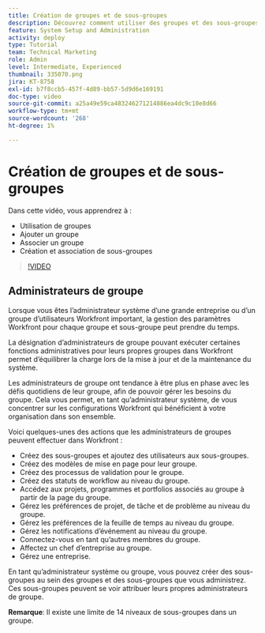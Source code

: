 ```yaml
---
title: Création de groupes et de sous-groupes
description: Découvrez comment utiliser des groupes et des sous-groupes pour l’organisation des utilisateurs et les autorisations de travail. Découvrez comment créer un groupe et des sous-groupes.
feature: System Setup and Administration
activity: deploy
type: Tutorial
team: Technical Marketing
role: Admin
level: Intermediate, Experienced
thumbnail: 335070.png
jira: KT-8758
exl-id: b7f8ccb5-457f-4d89-bb57-5d9d6e169191
doc-type: video
source-git-commit: a25a49e59ca483246271214886ea4dc9c10e8d66
workflow-type: tm+mt
source-wordcount: '268'
ht-degree: 1%

---
```


# Création de groupes et de sous-groupes

Dans cette vidéo, vous apprendrez à :

* Utilisation de groupes
* Ajouter un groupe
* Associer un groupe
* Création et association de sous-groupes

>[!VIDEO](https://video.tv.adobe.com/v/335070/?quality=12&learn=on)

## Administrateurs de groupe

Lorsque vous êtes l’administrateur système d’une grande entreprise ou d’un groupe d’utilisateurs Workfront important, la gestion des paramètres Workfront pour chaque groupe et sous-groupe peut prendre du temps.

La désignation d’administrateurs de groupe pouvant exécuter certaines fonctions administratives pour leurs propres groupes dans Workfront permet d’équilibrer la charge lors de la mise à jour et de la maintenance du système.

Les administrateurs de groupe ont tendance à être plus en phase avec les défis quotidiens de leur groupe, afin de pouvoir gérer les besoins du groupe. Cela vous permet, en tant qu’administrateur système, de vous concentrer sur les configurations Workfront qui bénéficient à votre organisation dans son ensemble.

Voici quelques-unes des actions que les administrateurs de groupes peuvent effectuer dans Workfront :

* Créez des sous-groupes et ajoutez des utilisateurs aux sous-groupes.
* Créez des modèles de mise en page pour leur groupe.
* Créez des processus de validation pour le groupe.
* Créez des statuts de workflow au niveau du groupe.
* Accédez aux projets, programmes et portfolios associés au groupe à partir de la page du groupe.
* Gérez les préférences de projet, de tâche et de problème au niveau du groupe.
* Gérez les préférences de la feuille de temps au niveau du groupe.
* Gérez les notifications d’événement au niveau du groupe.
* Connectez-vous en tant qu’autres membres du groupe.
* Affectez un chef d’entreprise au groupe.
* Gérez une entreprise.

En tant qu’administrateur système ou groupe, vous pouvez créer des sous-groupes au sein des groupes et des sous-groupes que vous administrez. Ces sous-groupes peuvent se voir attribuer leurs propres administrateurs de groupe.

**Remarque**: Il existe une limite de 14 niveaux de sous-groupes dans un groupe.
